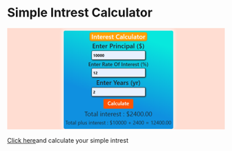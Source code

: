 # Simple Intrest Calculator

![](screenshots/si-calcu-demo.png)

[Click here](https://s-i-calculator.netlify.app/)and calculate your simple intrest